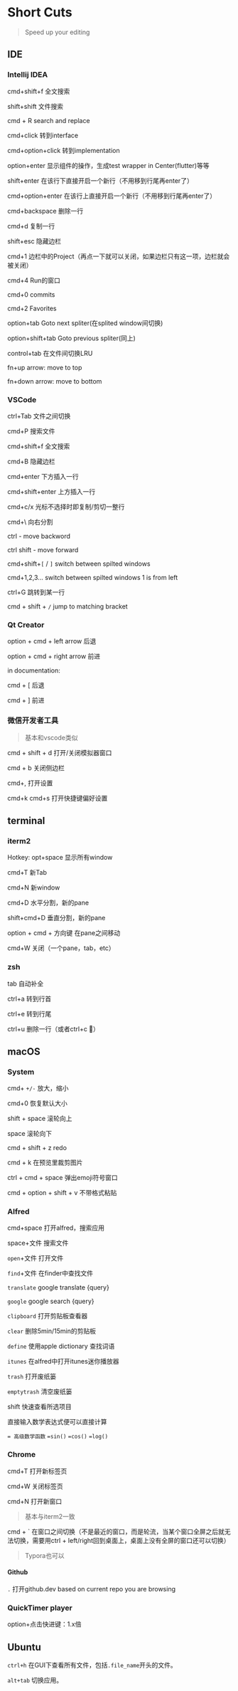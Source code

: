 # Short Cuts

> Speed up your editing

## IDE

### Intellij IDEA

cmd+shift+f 全文搜索

shift+shift 文件搜索

cmd + R search and replace

cmd+click 转到interface

cmd+option+click 转到implementation

option+enter 显示组件的操作，生成test wrapper in Center(flutter)等等

shift+enter 在该行下直接开启一个新行（不用移到行尾再enter了）

cmd+option+enter 在该行上直接开启一个新行（不用移到行尾再enter了）

cmd+backspace 删除一行

cmd+d 复制一行

shift+esc 隐藏边栏

cmd+1 边栏中的Project（再点一下就可以关闭，如果边栏只有这一项，边栏就会被关闭）

cmd+4 Run的窗口

cmd+0 commits

cmd+2 Favorites

option+tab Goto next spliter(在splited window间切换)

option+shift+tab Goto previous spliter(同上)

control+tab 在文件间切换LRU

fn+up arrow: move to top

fn+down arrow: move to bottom

### VSCode

ctrl+Tab 文件之间切换

cmd+P 搜索文件

cmd+shift+f 全文搜索

cmd+B 隐藏边栏

cmd+enter 下方插入一行

cmd+shift+enter 上方插入一行

cmd+c/x 光标不选择时即复制/剪切一整行

cmd+\ 向右分割

ctrl - move backword

ctrl shift - move forward

cmd+shift+`[` / `]` switch between spilted windows

cmd+1,2,3... switch between spilted windows 1 is from left

ctrl+G 跳转到某一行

cmd + shift + `/` jump to matching bracket

### Qt Creator

option + cmd + left arrow 后退

option + cmd + right arrow 前进

in documentation:

cmd + [ 后退

cmd + ] 前进

### 微信开发者工具

> 基本和vscode类似

cmd + shift + d  打开/关闭模拟器窗口

cmd + b 关闭侧边栏

cmd+, 打开设置

cmd+k cmd+s 打开快捷键偏好设置

## terminal

### iterm2

Hotkey: opt+space 显示所有window

cmd+T 新Tab

cmd+N 新window

cmd+D 水平分割，新的pane

shift+cmd+D 垂直分割，新的pane

option + cmd + 方向键 在pane之间移动

cmd+W 关闭（一个pane，tab，etc）

### zsh

tab 自动补全

ctrl+a 转到行首

ctrl+e 转到行尾

ctrl+u 删除一行（或者ctrl+c :dog:）

## macOS

### System

cmd+ `+/-`   放大，缩小

cmd+0  恢复默认大小

shift + space 滚轮向上

space 滚轮向下

cmd + shift + z redo

cmd + k 在预览里裁剪图片

ctrl + cmd + space 弹出emoji符号窗口

cmd + option + shift + v 不带格式粘贴

### Alfred

cmd+space 打开alfred，搜索应用

space+文件 搜索文件

`open`+文件 打开文件

`find`+文件 在finder中查找文件

`translate` google translate {query}

`google` google search {query}

`clipboard` 打开剪贴板查看器

`clear` 删除5min/15min的剪贴板

`define` 使用apple dictionary 查找词语

`itunes` 在alfred中打开itunes迷你播放器

`trash` 打开废纸篓

`emptytrash` 清空废纸篓

shift 快速查看所选项目

直接输入数学表达式便可以直接计算

`= 高级数学函数` `=sin()`  `=cos()` `=log()`

### Chrome

cmd+T 打开新标签页

cmd+W 关闭标签页

cmd+N 打开新窗口

> 基本与iterm2一致

cmd + \` 在窗口之间切换（不是最近的窗口，而是轮流，当某个窗口全屏之后就无法切换，需要用ctrl + left/right回到桌面上，桌面上没有全屏的窗口还可以切换）

> Typora也可以

#### Github

`.` 打开github.dev based on current repo you are browsing

### QuickTimer player

option+点击快进键：1.x倍

## Ubuntu

`ctrl+h` 在GUI下查看所有文件，包括`.file_name`开头的文件。

`alt+tab` 切换应用。
